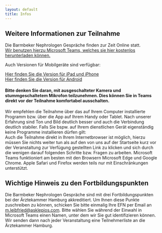 ```yaml
---
layout: default
title: Infos
---
```

## Weitere Informationen zur Teilnahme

Die Barmbeker Nephrologen Gespräche finden zur Zeit Online statt.   
[Wir benutzen hierzu Microsoft Teams, welches sie hier kostenlos herunterladen können.](https://www.microsoft.com/de-de/microsoft-365/microsoft-teams/download-app)

Auch Versionen für Mobilgeräte sind verfügbar:  

[Hier finden Sie die Version für iPad und iPhone](https://apps.apple.com/de/app/microsoft-teams/id1113153706)  
[Hier finden Sie die Version für Android](https://play.google.com/store/apps/details?id=com.microsoft.teams&hl=de&gl=US)  

#### Bitte denken Sie daran, mit ausgeschalteter Kamera und stummgeschaltetem Mikrofon teilzunehmen. Dies können Sie in Teams direkt vor der Teilnahme komfortabel ausschalten.

Wir empfehlen die Teilnahme über das auf Ihrem Computer installierte Programm bzw. über die App auf Ihrem Handy oder Tablet. Nach unserer Erfahrung sind Ton und Bild deutlich besser und auch die Verbindung deutlich stabiler. Falls Sie bspw. auf Ihrem dienstlichen Gerät eigenständig keine Programme installieren dürfen gilt:   
Auch die Teilnahme direkt in Ihrem Internetbrowser ist möglich, hierzu müssen Sie nichts weiter tun als auf den von uns auf der Startseite kurz vor der Veranstaltung zur Verfügung gestellten Link zu klicken und sich durch die wenigen darauf folgenden Schritte bzw. Fragen zu arbeiten. Microsoft Teams funktioniert am besten mit den Browsern Microsoft Edge und Google Chrome. Apple Safari und Firefox werden teils nur mit Einschränkungen unterstützt.  

## Wichtige Hinweis zu den Fortbildungspunkten

Die Barmbeker Nephrologen Gespräche sind mit drei Fortbildungspunkten bei der Ärztekammer Hamburg akkreditiert. Um Ihnen diese Punkte zuschreiben zu können, schicken Sie bitte einmalig Ihre EFN per Email an <m.leibfried@asklepios.com>. Bitte wählen Sie während der Einwahl in Microsoft Teams einen Namen, unter dem wir Sie gut identifizieren können. Wir senden dann nach jeder Veranstaltung eine Teilnehmerliste an die Ärztekammer Hamburg.
